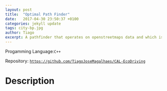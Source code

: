 ```yaml
---
layout: post
title:  "Optimal Path Finder"
date:   2017-04-30 23:50:37 +0100
categories: jekyll update
tags: city-bp.jpg
author: Tiago
excerpt: A pathfinder that operates on openstreetmaps data and which is based on djikstra's algorithm.
---
```


Progamming Language:`C++`

Repository: [`https://github.com/TiagoJoseMagalhaes/CAL-EcoDriving`](https://github.com/TiagoJoseMagalhaes/CAL-EcoDriving)

# Description